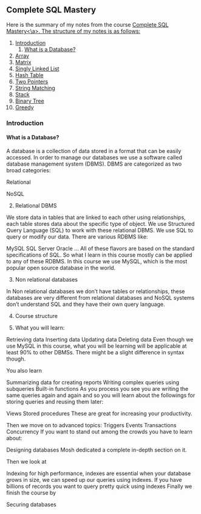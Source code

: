 ## Complete SQL Mastery

Here is the summary of my notes from the course <a href="https://codewithmosh.com/p/complete-sql-mastery">Complete SQL Mastery<\a>. The structure of my notes is as follows:

1. [Introduction](#1)
    1. [What is a Database?](#2)
3. [Array](#2)
4. [Matrix](#3)
5. [Singly Linked List ](#4)
6. [Hash Table](#5)
7. [Two Pointers](#6)
8. [String Matching](#7)
9. [Stack](#8)
10. [Binary Tree](#9)
11. [Greedy](#10)

<a name="1"></a>
### Introduction 

<a name="2"></a>
#### What is a Database? 

A database is a collection of data stored in a format that can be easily accessed. In order to manage our databases we use a software called database management system (DBMS). DBMS are categorized as two broad categories:

Relational

NoSQL

2. Relational DBMS

We store data in tables that are linked to each other using relationships, each table stores data about the specific type of object. We use Structured Query Language (SQL) to work with these relational DBMS. We use SQL to query or modify our data. There are various RDBMS like:

MySQL
SQL Server
Oracle
...
All of these flavors are based on the standard specifications of SQL. So what I learn in this course mostly can be applied to any of these RDBMS. In this course we use MySQL, which is the most popular open source database in the world.

3. Non relational databases

In Non relational databases we don’t have tables or relationships, these databases are very different from relational databases and NoSQL systems don’t understand SQL and they have their own query language.

4. Course structure

5. What you will learn:

Retrieving data
Inserting data
Updating data
Deleting data
Even though we use MySQL in this course, what you will be learning will be applicable at least 90% to other DBMSs. There might be a slight difference in syntax though.

You also learn

Summarizing data for creating reports
Writing complex queries using subqueries
Built-in functions
As you process you see you are writing the same queries again and again and so you will learn about the followings for storing queries and reusing them later:

Views
Stored procedures
These are great for increasing your productivity.

Then we move on to advanced topics:
Triggers
Events
Transactions
Concurrency
If you want to stand out among the crowds you have to learn about:

Designing databases
Mosh dedicated a complete in-depth section on it.

Then we look at

Indexing for high performance, indexes are essential when your database grows in size, we can speed up our queries using indexes. If you have billions of records you want to query pretty quick using indexes
Finally we finish the course by

Securing databases
